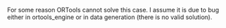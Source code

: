 For some reason ORTools cannot solve this case. I assume it is due to bug either in ortools_engine or in data generation (there is no valid solution). 